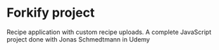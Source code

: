 # Forkify project

Recipe application with custom recipe uploads.
A complete JavaScript project done with Jonas Schmedtmann in Udemy
